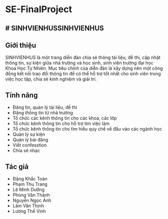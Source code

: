 ﻿# SE-FinalProject

## # SINHVIENHUSSINHVIENHUS

## Giới thiệu

SINHVIENHUS là một trang diễn đàn chia sẻ thông tài liệu, đề thi, cập nhật thông tin, sự kiện giữa nhà trường và học sinh, sinh viên trường đại học Khoa Học Tự Nhiên. Mục tiêu chính của diễn đàn là xây dựng nên một công đồng kết nối trao đổi thông tin để có thể hỗ trợ tốt nhất cho sinh viên trong việc học tập, chia sẻ kinh nghiệm và giải trí.

## Tính năng
- Đăng tin, quản lý tài liệu, đề thi
- Đăng thông tin từ nhà trường
- Tổ chức các kênh thông tin cho các khoa, các lớp
- Tổ chức kênh thông tin cho hỗ trợ tìm việc làm
- Tổ chức kênh thông tin cho tìm hiểu quy chế về đầu vào các ngành học
- Quản lý sự kiện
- Quản lý bài đăng
- Viết confesstion
- Chia sẻ nhạc

## Tác giả
- Đặng Khắc Toàn
- Phạm Thu Trang
- Lê Minh Dưỡng
- Phùng Văn Thành
- Nguyễn Ngọc Ánh
- Lâm Văn Thịnh
- Lương Thế Vinh



